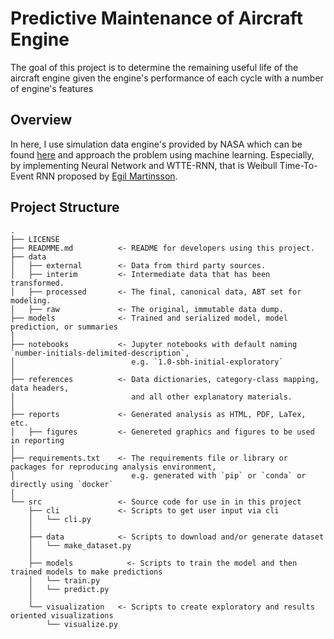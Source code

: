 # Predictive Maintenance of Aircraft Engine

The goal of this project is to determine the remaining useful life of the aircraft engine given the engine's performance of each cycle with a number of engine's features

## Overview

In here, I use simulation data engine's provided by NASA which can be found [here](data-science-project-template.zip) and approach the problem using machine learning. Especially, by implementing Neural Network and WTTE-RNN, that is Weibull Time-To-Event RNN proposed by [Egil Martinsson](https://ragulpr.github.io/2016/12/22/WTTE-RNN-Hackless-churn-modeling/).

## Project Structure

```tree
.
├── LICENSE
├── READMME.md          <- README for developers using this project.
├── data
│   ├── external        <- Data from third party sources.
│   ├── interim         <- Intermediate data that has been transformed.
│   ├── processed       <- The final, canonical data, ABT set for modeling.
│   ├── raw             <- The original, immutable data dump.
├── models              <- Trained and serialized model, model prediction, or summaries
│
├── notebooks           <- Jupyter notebooks with default naming `number-initials-delimited-description`,
│                          e.g. `1.0-sbh-initial-exploratory`
│
├── references          <- Data dictionaries, category-class mapping, data headers,
│                          and all other explanatory materials.
│
├── reports             <- Generated analysis as HTML, PDF, LaTex, etc.
│   ├── figures         <- Genereted graphics and figures to be used in reporting
│
├── requirements.txt    <- The requirements file or library or packages for reproducing analysis environment,
│                          e.g. generated with `pip` or `conda` or directly using `docker`
│
└── src                 <- Source code for use in in this project
    ├── cli             <- Scripts to get user input via cli
    │   └── cli.py
    │
    ├── data            <- Scripts to download and/or generate dataset
    │   └── make_dataset.py
    │
    ├── models            <- Scripts to train the model and then trained models to make predictions
    │   └── train.py
    │   └── predict.py
    │
    └── visualization   <- Scripts to create exploratory and results oriented visualizations
        └── visualize.py
```